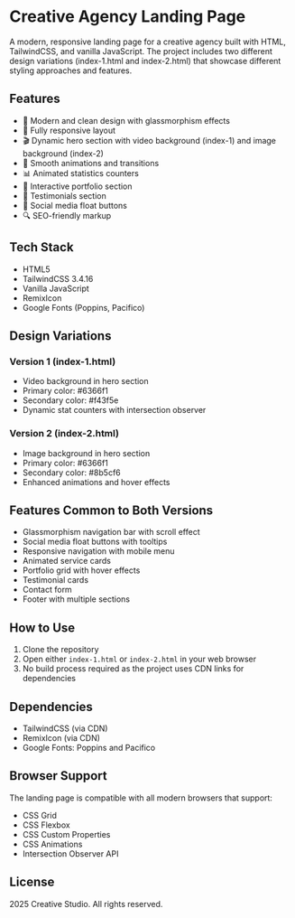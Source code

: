 # Creative Agency Landing Page

A modern, responsive landing page for a creative agency built with HTML, TailwindCSS, and vanilla JavaScript. The project includes two different design variations (index-1.html and index-2.html) that showcase different styling approaches and features.

## Features

- 🎨 Modern and clean design with glassmorphism effects
- 📱 Fully responsive layout
- 🎬 Dynamic hero section with video background (index-1) and image background (index-2)
- 🔄 Smooth animations and transitions
- 📊 Animated statistics counters
- 🎯 Interactive portfolio section
- 💬 Testimonials section
- 📱 Social media float buttons
- 🔍 SEO-friendly markup

## Tech Stack

- HTML5
- TailwindCSS 3.4.16
- Vanilla JavaScript
- RemixIcon
- Google Fonts (Poppins, Pacifico)

## Design Variations

### Version 1 (index-1.html)
- Video background in hero section
- Primary color: #6366f1
- Secondary color: #f43f5e
- Dynamic stat counters with intersection observer

### Version 2 (index-2.html)
- Image background in hero section
- Primary color: #6366f1
- Secondary color: #8b5cf6
- Enhanced animations and hover effects

## Features Common to Both Versions

- Glassmorphism navigation bar with scroll effect
- Social media float buttons with tooltips
- Responsive navigation with mobile menu
- Animated service cards
- Portfolio grid with hover effects
- Testimonial cards
- Contact form
- Footer with multiple sections

## How to Use

1. Clone the repository
2. Open either `index-1.html` or `index-2.html` in your web browser
3. No build process required as the project uses CDN links for dependencies

## Dependencies

- TailwindCSS (via CDN)
- RemixIcon (via CDN)
- Google Fonts: Poppins and Pacifico

## Browser Support

The landing page is compatible with all modern browsers that support:
- CSS Grid
- CSS Flexbox
- CSS Custom Properties
- CSS Animations
- Intersection Observer API

## License

2025 Creative Studio. All rights reserved.
